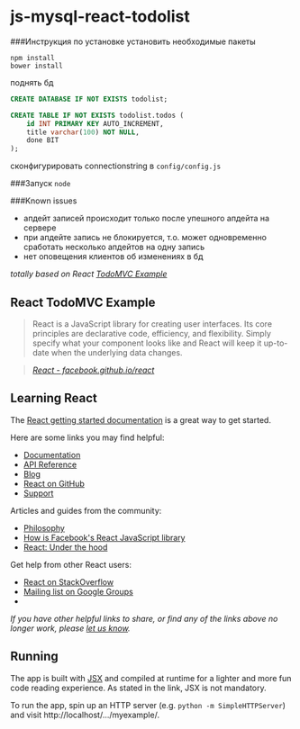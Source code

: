 # js-mysql-react-todolist

###Инструкция по установке
установить необходимые пакеты
```shell
npm install
bower install
```

поднять бд
```sql
CREATE DATABASE IF NOT EXISTS todolist;

CREATE TABLE IF NOT EXISTS todolist.todos (
    id INT PRIMARY KEY AUTO_INCREMENT,
    title varchar(100) NOT NULL,
    done BIT
);
```

сконфигурировать connectionstring в `config/config.js`

###Запуск
`node`

###Known issues

- апдейт записей происходит только после упешного апдейта на сервере
- при апдейте запись не блокируется, т.о. может одновременно сработать несколько апдейтов
на одну запись
- нет оповещения клиентов об изменениях в бд

_totally based on React [TodoMVC Example](http://todomvc.com/examples/react/)_

## React TodoMVC Example

> React is a JavaScript library for creating user interfaces. Its core principles are declarative code, efficiency, and flexibility. Simply specify what your component looks like and React will keep it up-to-date when the underlying data changes.

> _[React - facebook.github.io/react](http://facebook.github.io/react)_


## Learning React

The [React getting started documentation](http://facebook.github.io/react/docs/getting-started.html) is a great way to get started.

Here are some links you may find helpful:

* [Documentation](http://facebook.github.io/react/docs/getting-started.html)
* [API Reference](http://facebook.github.io/react/docs/reference.html)
* [Blog](http://facebook.github.io/react/blog/)
* [React on GitHub](https://github.com/facebook/react)
* [Support](http://facebook.github.io/react/support.html)

Articles and guides from the community:

* [Philosophy](http://www.quora.com/Pete-Hunt/Posts/React-Under-the-Hood)
* [How is Facebook's React JavaScript library](http://www.quora.com/React-JS-Library/How-is-Facebooks-React-JavaScript-library)
* [React: Under the hood](http://www.quora.com/Pete-Hunt/Posts/React-Under-the-Hood)

Get help from other React users:

* [React on StackOverflow](http://stackoverflow.com/questions/tagged/reactjs)
* [Mailing list on Google Groups](https://groups.google.com/forum/#!forum/reactjs)
*
_If you have other helpful links to share, or find any of the links above no longer work, please [let us know](https://github.com/tastejs/todomvc/issues)._


## Running

The app is built with [JSX](http://facebook.github.io/react/docs/jsx-in-depth.html) and compiled at runtime for a lighter and more fun code reading experience. As stated in the link, JSX is not mandatory.

To run the app, spin up an HTTP server (e.g. `python -m SimpleHTTPServer`) and visit http://localhost/.../myexample/.
